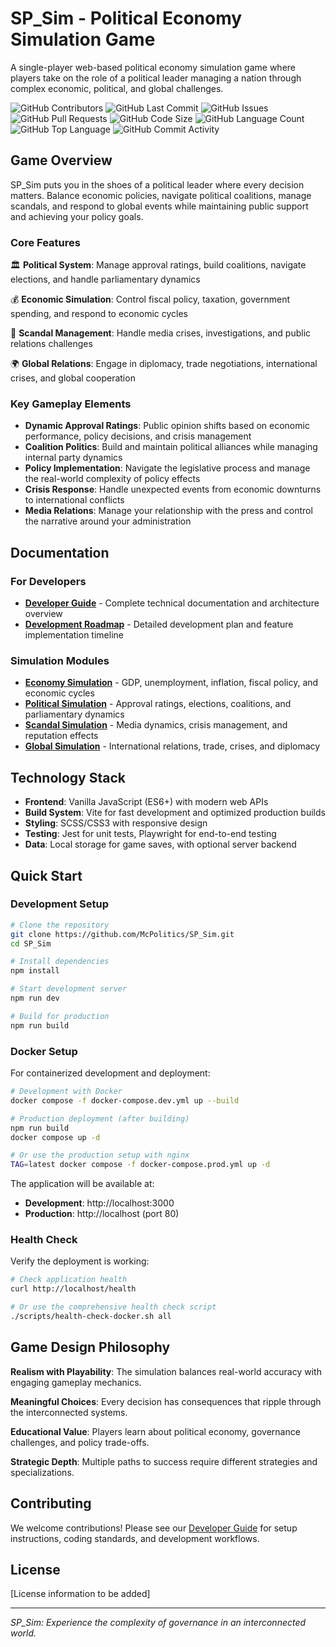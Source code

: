 # SP_Sim - Political Economy Simulation Game

A single-player web-based political economy simulation game where players take on the role of a political leader managing a nation through complex economic, political, and global challenges.

![GitHub Contributors](https://img.shields.io/github/contributors/McPolitics/SP_Sim?style=flat-square)
![GitHub Last Commit](https://img.shields.io/github/last-commit/McPolitics/SP_Sim?style=flat-square)
![GitHub Issues](https://img.shields.io/github/issues/McPolitics/SP_Sim?style=flat-square)
![GitHub Pull Requests](https://img.shields.io/github/issues-pr/McPolitics/SP_Sim?style=flat-square)
![GitHub Code Size](https://img.shields.io/github/languages/code-size/McPolitics/SP_Sim?style=flat-square)
![GitHub Language Count](https://img.shields.io/github/languages/count/McPolitics/SP_Sim?style=flat-square)
![GitHub Top Language](https://img.shields.io/github/languages/top/McPolitics/SP_Sim?style=flat-square)
![GitHub Commit Activity](https://img.shields.io/github/commit-activity/m/McPolitics/SP_Sim?style=flat-square)

## Game Overview

SP_Sim puts you in the shoes of a political leader where every decision matters. Balance economic policies, navigate political coalitions, manage scandals, and respond to global events while maintaining public support and achieving your policy goals.

### Core Features

🏛️ **Political System**: Manage approval ratings, build coalitions, navigate elections, and handle parliamentary dynamics

💰 **Economic Simulation**: Control fiscal policy, taxation, government spending, and respond to economic cycles

📰 **Scandal Management**: Handle media crises, investigations, and public relations challenges

🌍 **Global Relations**: Engage in diplomacy, trade negotiations, international crises, and global cooperation

### Key Gameplay Elements

- **Dynamic Approval Ratings**: Public opinion shifts based on economic performance, policy decisions, and crisis management
- **Coalition Politics**: Build and maintain political alliances while managing internal party dynamics
- **Policy Implementation**: Navigate the legislative process and manage the real-world complexity of policy effects
- **Crisis Response**: Handle unexpected events from economic downturns to international conflicts
- **Media Relations**: Manage your relationship with the press and control the narrative around your administration

## Documentation

### For Developers
- **[Developer Guide](./DEVELOPER.md)** - Complete technical documentation and architecture overview
- **[Development Roadmap](./ROADMAP.md)** - Detailed development plan and feature implementation timeline

### Simulation Modules
- **[Economy Simulation](./docs/economy-simulation.md)** - GDP, unemployment, inflation, fiscal policy, and economic cycles
- **[Political Simulation](./docs/political-simulation.md)** - Approval ratings, elections, coalitions, and parliamentary dynamics  
- **[Scandal Simulation](./docs/scandal-simulation.md)** - Media dynamics, crisis management, and reputation effects
- **[Global Simulation](./docs/global-simulation.md)** - International relations, trade, crises, and diplomacy

## Technology Stack

- **Frontend**: Vanilla JavaScript (ES6+) with modern web APIs
- **Build System**: Vite for fast development and optimized production builds
- **Styling**: SCSS/CSS3 with responsive design
- **Testing**: Jest for unit tests, Playwright for end-to-end testing
- **Data**: Local storage for game saves, with optional server backend

## Quick Start

### Development Setup

```bash
# Clone the repository
git clone https://github.com/McPolitics/SP_Sim.git
cd SP_Sim

# Install dependencies
npm install

# Start development server
npm run dev

# Build for production
npm run build
```

### Docker Setup

For containerized development and deployment:

```bash
# Development with Docker
docker compose -f docker-compose.dev.yml up --build

# Production deployment (after building)
npm run build
docker compose up -d

# Or use the production setup with nginx
TAG=latest docker compose -f docker-compose.prod.yml up -d
```

The application will be available at:
- **Development**: http://localhost:3000  
- **Production**: http://localhost (port 80)

### Health Check

Verify the deployment is working:

```bash
# Check application health
curl http://localhost/health

# Or use the comprehensive health check script
./scripts/health-check-docker.sh all
```

## Game Design Philosophy

**Realism with Playability**: The simulation balances real-world accuracy with engaging gameplay mechanics.

**Meaningful Choices**: Every decision has consequences that ripple through the interconnected systems.

**Educational Value**: Players learn about political economy, governance challenges, and policy trade-offs.

**Strategic Depth**: Multiple paths to success require different strategies and specializations.

## Contributing

We welcome contributions! Please see our [Developer Guide](./DEVELOPER.md) for setup instructions, coding standards, and development workflows.

## License

[License information to be added]

---

*SP_Sim: Experience the complexity of governance in an interconnected world.*
